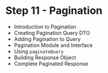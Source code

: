 # Step 11 - Pagination

- Introduction to Pagination
- Creating Pagination Query DTO
- Adding Pagination to Query
- Pagination Module and Interface
- Using `paginateQuery`
- Building Response Object
- Complete Paginated Response